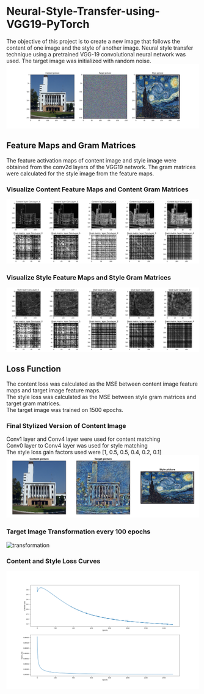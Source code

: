 # Neural-Style-Transfer-using-VGG19-PyTorch
The objective of this project is to create a new image that follows the content of one image and the style of another image. Neural style transfer technique using a pretrained VGG-19 convolutional neural network was used. The target image was initialized with random noise.
![before](images/Before.png)
## Feature Maps and Gram Matrices
The feature activation maps of content image and style image were obtained from the conv2d layers of the VGG19 network. The gram matrices were calculated for the style image from the feature maps. 
### Visualize Content Feature Maps and Content Gram Matrices
![content](images/content.png)
### Visualize Style Feature Maps and Style Gram Matrices
![style](images/style.png)
## Loss Function 
The content loss was calculated as the MSE between content image feature maps and target image feature maps. 
<br>The style loss was calculated as the MSE between style gram matrices and target gram matrices. 
<br>The target image was trained on 1500 epochs.
### Final Stylized Version of Content Image 
Conv1 layer and Conv4 layer were used for content matching 
<br> Conv0 layer to Conv4 layer was used for style matching
<br> The style loss gain factors used were [1, 0.5, 0.5, 0.4, 0.2, 0.1]
![after](images/After.png)
### Target Image Transformation every 100 epochs 
![transformation](images/Transformation.png)
### Content and Style Loss Curves
![loss](images/loss.png)
